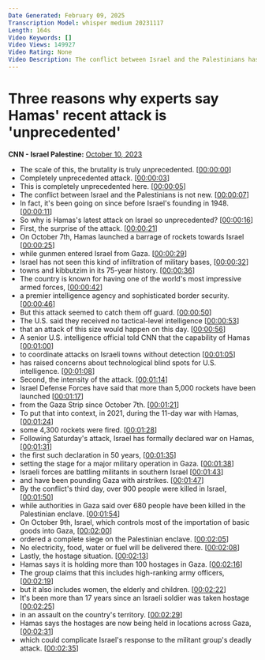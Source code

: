 ```yaml
---
Date Generated: February 09, 2025
Transcription Model: whisper medium 20231117
Length: 164s
Video Keywords: []
Video Views: 149927
Video Rating: None
Video Description: The conflict between Israel and the Palestinians has been going on since before Israel's founding in 1948. But experts say these there are three reasons why Hamas' most recent attack is "unprecedented." #CNN #News
---
```


# Three reasons why experts say Hamas' recent attack is 'unprecedented'
**CNN - Israel Palestine:** [October 10, 2023](https://www.youtube.com/watch?v=WeQCWiUhbHg)
*  The scale of this, the brutality is truly unprecedented. [[00:00:00](https://www.youtube.com/watch?v=WeQCWiUhbHg&t=0.0s)]
*  Completely unprecedented attack. [[00:00:03](https://www.youtube.com/watch?v=WeQCWiUhbHg&t=3.2800000000000002s)]
*  This is completely unprecedented here. [[00:00:05](https://www.youtube.com/watch?v=WeQCWiUhbHg&t=5.44s)]
*  The conflict between Israel and the Palestinians is not new. [[00:00:07](https://www.youtube.com/watch?v=WeQCWiUhbHg&t=7.84s)]
*  In fact, it's been going on since before Israel's founding in 1948. [[00:00:11](https://www.youtube.com/watch?v=WeQCWiUhbHg&t=11.44s)]
*  So why is Hamas's latest attack on Israel so unprecedented? [[00:00:16](https://www.youtube.com/watch?v=WeQCWiUhbHg&t=16.240000000000002s)]
*  First, the surprise of the attack. [[00:00:21](https://www.youtube.com/watch?v=WeQCWiUhbHg&t=21.12s)]
*  On October 7th, Hamas launched a barrage of rockets towards Israel [[00:00:25](https://www.youtube.com/watch?v=WeQCWiUhbHg&t=25.76s)]
*  while gunmen entered Israel from Gaza. [[00:00:29](https://www.youtube.com/watch?v=WeQCWiUhbHg&t=29.36s)]
*  Israel has not seen this kind of infiltration of military bases, [[00:00:32](https://www.youtube.com/watch?v=WeQCWiUhbHg&t=32.32s)]
*  towns and kibbutzim in its 75-year history. [[00:00:36](https://www.youtube.com/watch?v=WeQCWiUhbHg&t=36.48s)]
*  The country is known for having one of the world's most impressive armed forces, [[00:00:42](https://www.youtube.com/watch?v=WeQCWiUhbHg&t=42.24s)]
*  a premier intelligence agency and sophisticated border security. [[00:00:46](https://www.youtube.com/watch?v=WeQCWiUhbHg&t=46.239999999999995s)]
*  But this attack seemed to catch them off guard. [[00:00:50](https://www.youtube.com/watch?v=WeQCWiUhbHg&t=50.32s)]
*  The U.S. said they received no tactical-level intelligence [[00:00:53](https://www.youtube.com/watch?v=WeQCWiUhbHg&t=53.68s)]
*  that an attack of this size would happen on this day. [[00:00:56](https://www.youtube.com/watch?v=WeQCWiUhbHg&t=56.72s)]
*  A senior U.S. intelligence official told CNN that the capability of Hamas [[00:01:00](https://www.youtube.com/watch?v=WeQCWiUhbHg&t=60.64s)]
*  to coordinate attacks on Israeli towns without detection [[00:01:05](https://www.youtube.com/watch?v=WeQCWiUhbHg&t=65.12s)]
*  has raised concerns about technological blind spots for U.S. intelligence. [[00:01:08](https://www.youtube.com/watch?v=WeQCWiUhbHg&t=68.64s)]
*  Second, the intensity of the attack. [[00:01:14](https://www.youtube.com/watch?v=WeQCWiUhbHg&t=74.48s)]
*  Israel Defense Forces have said that more than 5,000 rockets have been launched [[00:01:17](https://www.youtube.com/watch?v=WeQCWiUhbHg&t=77.44s)]
*  from the Gaza Strip since October 7th. [[00:01:21](https://www.youtube.com/watch?v=WeQCWiUhbHg&t=81.6s)]
*  To put that into context, in 2021, during the 11-day war with Hamas, [[00:01:24](https://www.youtube.com/watch?v=WeQCWiUhbHg&t=84.24s)]
*  some 4,300 rockets were fired. [[00:01:28](https://www.youtube.com/watch?v=WeQCWiUhbHg&t=88.8s)]
*  Following Saturday's attack, Israel has formally declared war on Hamas, [[00:01:31](https://www.youtube.com/watch?v=WeQCWiUhbHg&t=91.6s)]
*  the first such declaration in 50 years, [[00:01:35](https://www.youtube.com/watch?v=WeQCWiUhbHg&t=95.28s)]
*  setting the stage for a major military operation in Gaza. [[00:01:38](https://www.youtube.com/watch?v=WeQCWiUhbHg&t=98.16s)]
*  Israeli forces are battling militants in southern Israel [[00:01:43](https://www.youtube.com/watch?v=WeQCWiUhbHg&t=103.84s)]
*  and have been pounding Gaza with airstrikes. [[00:01:47](https://www.youtube.com/watch?v=WeQCWiUhbHg&t=107.28s)]
*  By the conflict's third day, over 900 people were killed in Israel, [[00:01:50](https://www.youtube.com/watch?v=WeQCWiUhbHg&t=110.47999999999999s)]
*  while authorities in Gaza said over 680 people have been killed in the Palestinian enclave. [[00:01:54](https://www.youtube.com/watch?v=WeQCWiUhbHg&t=114.24s)]
*  On October 9th, Israel, which controls most of the importation of basic goods into Gaza, [[00:02:00](https://www.youtube.com/watch?v=WeQCWiUhbHg&t=120.72s)]
*  ordered a complete siege on the Palestinian enclave. [[00:02:05](https://www.youtube.com/watch?v=WeQCWiUhbHg&t=125.67999999999999s)]
*  No electricity, food, water or fuel will be delivered there. [[00:02:08](https://www.youtube.com/watch?v=WeQCWiUhbHg&t=128.8s)]
*  Lastly, the hostage situation. [[00:02:13](https://www.youtube.com/watch?v=WeQCWiUhbHg&t=133.68s)]
*  Hamas says it is holding more than 100 hostages in Gaza. [[00:02:16](https://www.youtube.com/watch?v=WeQCWiUhbHg&t=136.07999999999998s)]
*  The group claims that this includes high-ranking army officers, [[00:02:19](https://www.youtube.com/watch?v=WeQCWiUhbHg&t=139.04s)]
*  but it also includes women, the elderly and children. [[00:02:22](https://www.youtube.com/watch?v=WeQCWiUhbHg&t=142.48s)]
*  It's been more than 17 years since an Israeli soldier was taken hostage [[00:02:25](https://www.youtube.com/watch?v=WeQCWiUhbHg&t=145.6s)]
*  in an assault on the country's territory. [[00:02:29](https://www.youtube.com/watch?v=WeQCWiUhbHg&t=149.11999999999998s)]
*  Hamas says the hostages are now being held in locations across Gaza, [[00:02:31](https://www.youtube.com/watch?v=WeQCWiUhbHg&t=151.27999999999997s)]
*  which could complicate Israel's response to the militant group's deadly attack. [[00:02:35](https://www.youtube.com/watch?v=WeQCWiUhbHg&t=155.44s)]
